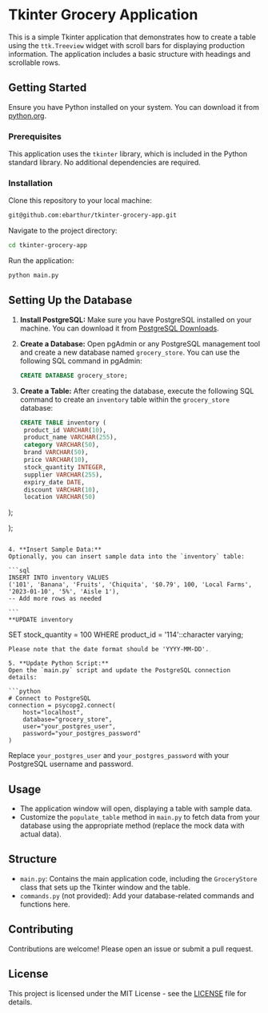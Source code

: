 
# Tkinter Grocery Application

This is a simple Tkinter application that demonstrates how to create a table using the `ttk.Treeview` widget with scroll bars for displaying production information. The application includes a basic structure with headings and scrollable rows.

## Getting Started

Ensure you have Python installed on your system. You can download it from [python.org](https://www.python.org/downloads/).

### Prerequisites

This application uses the `tkinter` library, which is included in the Python standard library. No additional dependencies are required.

### Installation

Clone this repository to your local machine:

```bash
git@github.com:ebarthur/tkinter-grocery-app.git
````

Navigate to the project directory:

```bash
cd tkinter-grocery-app
```

Run the application:

```bash
python main.py
```

## Setting Up the Database

1. **Install PostgreSQL:**
   Make sure you have PostgreSQL installed on your machine. You can download it from [PostgreSQL Downloads](https://www.postgresql.org/download/).

2. **Create a Database:**
   Open pgAdmin or any PostgreSQL management tool and create a new database named `grocery_store`. You can use the following SQL command in pgAdmin:

   ```sql
   CREATE DATABASE grocery_store;
   ```

3. **Create a Table:**
   After creating the database, execute the following SQL command to create an `inventory` table within the `grocery_store` database:

   ```sql
   CREATE TABLE inventory (
    product_id VARCHAR(10),
    product_name VARCHAR(255),
    category VARCHAR(50),
    brand VARCHAR(50),
    price VARCHAR(10),
    stock_quantity INTEGER,
    supplier VARCHAR(255),
    expiry_date DATE,
    discount VARCHAR(10),
    location VARCHAR(50)
);

   );
   ```

4. **Insert Sample Data:**
   Optionally, you can insert sample data into the `inventory` table:

   ```sql
   INSERT INTO inventory VALUES
   ('101', 'Banana', 'Fruits', 'Chiquita', '$0.79', 100, 'Local Farms', '2023-01-10', '5%', 'Aisle 1'),
   -- Add more rows as needed
   ```
    ```
    **UPDATE inventory
   SET stock_quantity = 100
   WHERE product_id = '114'::character varying;
   ```
   Please note that the date format should be 'YYYY-MM-DD'.

5. **Update Python Script:**
   Open the `main.py` script and update the PostgreSQL connection details:

   ```python
   # Connect to PostgreSQL
   connection = psycopg2.connect(
       host="localhost",
       database="grocery_store",
       user="your_postgres_user",
       password="your_postgres_password"
   )
   ```

   Replace `your_postgres_user` and `your_postgres_password` with your PostgreSQL username and password.

## Usage

- The application window will open, displaying a table with sample data.
- Customize the `populate_table` method in `main.py` to fetch data from your database using the appropriate method (replace the mock data with actual data).

## Structure

- `main.py`: Contains the main application code, including the `GroceryStore` class that sets up the Tkinter window and the table.
- `commands.py` (not provided): Add your database-related commands and functions here.

## Contributing

Contributions are welcome! Please open an issue or submit a pull request.

## License

This project is licensed under the MIT License - see the [LICENSE](LICENSE) file for details.

